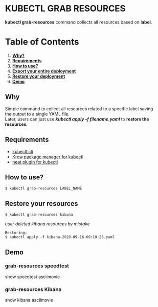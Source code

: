 # KUBECTL GRAB RESOURCES
**kubectl grab-resources** command collects all resources based on **label**.

# Table of Contents
1. [**Why?**](#why)
2. [**Requirements**](#requirements)
3. [**How to use?**](#how-to-use)
4. [**Export your entire deployment**](#export-your-entire-deployment)
5. [**Restore your deployment**](#restore-your-deployment)
6. [**Demo**](#demo)

## **Why**
Simple command to collect all resources related to a specific label saving the output to a single YAML file.  
Later, users can just use ***kubectl apply -f filename.yaml*** to **restore the resources**.

## **Requirements**  
- [kubectl cli](https://github.com/kubernetes/kubectl)  
- [Krew package manager for kubectl](https://github.com/kubernetes-sigs/krew)      
- [neat plugin for kubectl](https://github.com/itaysk/kubectl-neat)  

## **How to use?**
  ```
  $ kubectl grab-resources LABEL_NAME
  ```

## **Restore your resources**
  ```
  $ kubectl grab-resources kibana  
  ```
  *user deleted kibana resources by mistake*  
 
  ```
  Restoring:  
  $ kubectl apply -f kibana-2020-09-16-00:10:25.yaml
  ```
## Demo
### grab-resources speedtest  
show speedtest asciimovie

### grab-resources Kibana  
show kibana asciimovie
